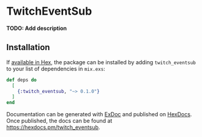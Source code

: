 # TwitchEventSub

**TODO: Add description**

## Installation

If [available in Hex](https://hex.pm/docs/publish), the package can be installed
by adding `twitch_eventsub` to your list of dependencies in `mix.exs`:

```elixir
def deps do
  [
    {:twitch_eventsub, "~> 0.1.0"}
  ]
end
```

Documentation can be generated with [ExDoc](https://github.com/elixir-lang/ex_doc)
and published on [HexDocs](https://hexdocs.pm). Once published, the docs can
be found at <https://hexdocs.pm/twitch_eventsub>.

